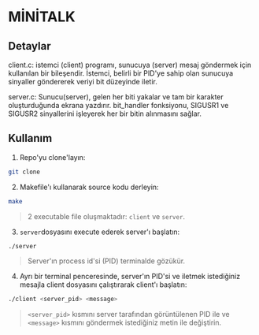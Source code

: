 # MİNİTALK
## Detaylar
client.c: istemci (client) programı, sunucuya (server) mesaj göndermek için kullanılan bir bileşendir. İstemci, belirli bir PID'ye sahip olan sunucuya sinyaller göndererek veriyi bit düzeyinde iletir. 

server.c: Sunucu(server), gelen her biti yakalar ve tam bir karakter oluşturduğunda ekrana yazdırır. bit_handler fonksiyonu, SIGUSR1 ve SIGUSR2 sinyallerini işleyerek her bir bitin alınmasını sağlar.

## Kullanım

1. Repo'yu clone'layın:

```bash
git clone 
```

2. Makefile'ı kullanarak source kodu derleyin:
```bash
make
```

> 2 executable file oluşmaktadır: `client` ve `server`.

3. `server`dosyasını execute ederek server'ı başlatın:
```bash
./server
```

> Server'ın process id'si (PID) terminalde gözükür.

4. Ayrı bir terminal penceresinde, server'ın PID'si ve iletmek istediğiniz mesajla client dosyasını çalıştırarak client'ı başlatın:

```bash
./client <server_pid> <message>
```

> `<server_pid>` kısmını server tarafından görüntülenen PID ile ve `<message>` kısmını göndermek istediğiniz metin ile değiştirin.

